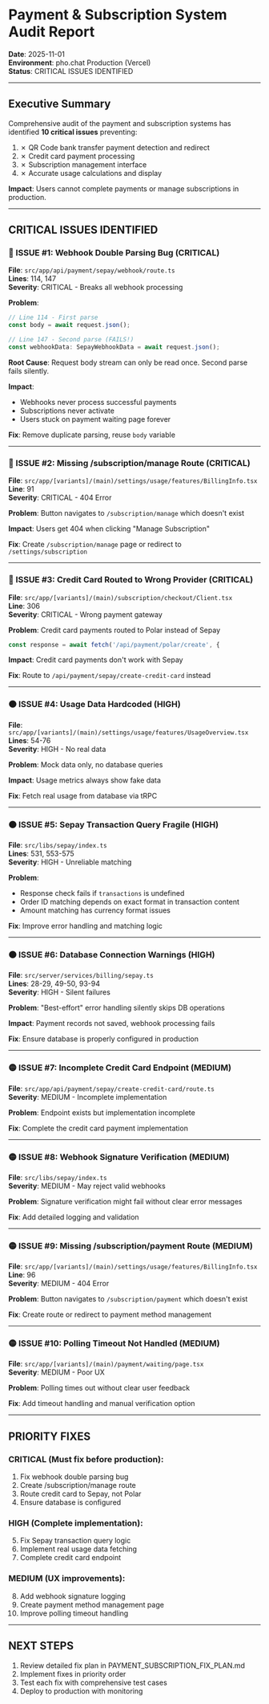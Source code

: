 # Payment & Subscription System Audit Report
**Date**: 2025-11-01  
**Environment**: pho.chat Production (Vercel)  
**Status**: CRITICAL ISSUES IDENTIFIED

---

## Executive Summary

Comprehensive audit of the payment and subscription systems has identified **10 critical issues** preventing:
1. ✗ QR Code bank transfer payment detection and redirect
2. ✗ Credit card payment processing
3. ✗ Subscription management interface
4. ✗ Accurate usage calculations and display

**Impact**: Users cannot complete payments or manage subscriptions in production.

---

## CRITICAL ISSUES IDENTIFIED

### 🔴 ISSUE #1: Webhook Double Parsing Bug (CRITICAL)
**File**: `src/app/api/payment/sepay/webhook/route.ts`  
**Lines**: 114, 147  
**Severity**: CRITICAL - Breaks all webhook processing

**Problem**:
```typescript
// Line 114 - First parse
const body = await request.json();

// Line 147 - Second parse (FAILS!)
const webhookData: SepayWebhookData = await request.json();
```

**Root Cause**: Request body stream can only be read once. Second parse fails silently.

**Impact**: 
- Webhooks never process successful payments
- Subscriptions never activate
- Users stuck on payment waiting page forever

**Fix**: Remove duplicate parsing, reuse `body` variable

---

### 🔴 ISSUE #2: Missing /subscription/manage Route (CRITICAL)
**File**: `src/app/[variants]/(main)/settings/usage/features/BillingInfo.tsx`  
**Line**: 91  
**Severity**: CRITICAL - 404 Error

**Problem**: Button navigates to `/subscription/manage` which doesn't exist

**Impact**: Users get 404 when clicking "Manage Subscription"

**Fix**: Create `/subscription/manage` page or redirect to `/settings/subscription`

---

### 🔴 ISSUE #3: Credit Card Routed to Wrong Provider (CRITICAL)
**File**: `src/app/[variants]/(main)/subscription/checkout/Client.tsx`  
**Line**: 306  
**Severity**: CRITICAL - Wrong payment gateway

**Problem**: Credit card payments routed to Polar instead of Sepay
```typescript
const response = await fetch('/api/payment/polar/create', {
```

**Impact**: Credit card payments don't work with Sepay

**Fix**: Route to `/api/payment/sepay/create-credit-card` instead

---

### 🟠 ISSUE #4: Usage Data Hardcoded (HIGH)
**File**: `src/app/[variants]/(main)/settings/usage/features/UsageOverview.tsx`  
**Lines**: 54-76  
**Severity**: HIGH - No real data

**Problem**: Mock data only, no database queries

**Impact**: Usage metrics always show fake data

**Fix**: Fetch real usage from database via tRPC

---

### 🟠 ISSUE #5: Sepay Transaction Query Fragile (HIGH)
**File**: `src/libs/sepay/index.ts`  
**Lines**: 531, 553-575  
**Severity**: HIGH - Unreliable matching

**Problem**: 
- Response check fails if `transactions` is undefined
- Order ID matching depends on exact format in transaction content
- Amount matching has currency format issues

**Fix**: Improve error handling and matching logic

---

### 🟠 ISSUE #6: Database Connection Warnings (HIGH)
**File**: `src/server/services/billing/sepay.ts`  
**Lines**: 28-29, 49-50, 93-94  
**Severity**: HIGH - Silent failures

**Problem**: "Best-effort" error handling silently skips DB operations

**Impact**: Payment records not saved, webhook processing fails

**Fix**: Ensure database is properly configured in production

---

### 🟡 ISSUE #7: Incomplete Credit Card Endpoint (MEDIUM)
**File**: `src/app/api/payment/sepay/create-credit-card/route.ts`  
**Severity**: MEDIUM - Incomplete implementation

**Problem**: Endpoint exists but implementation incomplete

**Fix**: Complete the credit card payment implementation

---

### 🟡 ISSUE #8: Webhook Signature Verification (MEDIUM)
**File**: `src/libs/sepay/index.ts`  
**Severity**: MEDIUM - May reject valid webhooks

**Problem**: Signature verification might fail without clear error messages

**Fix**: Add detailed logging and validation

---

### 🟡 ISSUE #9: Missing /subscription/payment Route (MEDIUM)
**File**: `src/app/[variants]/(main)/settings/usage/features/BillingInfo.tsx`  
**Line**: 96  
**Severity**: MEDIUM - 404 Error

**Problem**: Button navigates to `/subscription/payment` which doesn't exist

**Fix**: Create route or redirect to payment method management

---

### 🟡 ISSUE #10: Polling Timeout Not Handled (MEDIUM)
**File**: `src/app/[variants]/(main)/payment/waiting/page.tsx`  
**Severity**: MEDIUM - Poor UX

**Problem**: Polling times out without clear user feedback

**Fix**: Add timeout handling and manual verification option

---

## PRIORITY FIXES

### CRITICAL (Must fix before production):
1. Fix webhook double parsing bug
2. Create /subscription/manage route
3. Route credit card to Sepay, not Polar
4. Ensure database is configured

### HIGH (Complete implementation):
5. Fix Sepay transaction query logic
6. Implement real usage data fetching
7. Complete credit card endpoint

### MEDIUM (UX improvements):
8. Add webhook signature logging
9. Create payment method management page
10. Improve polling timeout handling

---

## NEXT STEPS

1. Review detailed fix plan in PAYMENT_SUBSCRIPTION_FIX_PLAN.md
2. Implement fixes in priority order
3. Test each fix with comprehensive test cases
4. Deploy to production with monitoring

